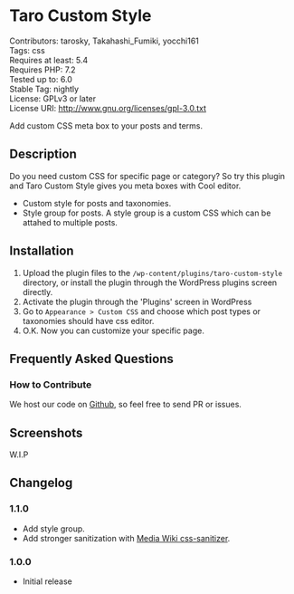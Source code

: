 # Taro Custom Style

Contributors: tarosky, Takahashi_Fumiki, yocchi161  
Tags: css  
Requires at least: 5.4  
Requires PHP: 7.2  
Tested up to: 6.0  
Stable Tag: nightly  
License: GPLv3 or later  
License URI: http://www.gnu.org/licenses/gpl-3.0.txt

Add custom CSS meta box to your posts and terms.

## Description

Do you need custom CSS for specific page or category?
So try this plugin and Taro Custom Style gives you meta boxes with Cool editor.

- Custom style for posts and taxonomies.
- Style group for posts. A style group is a custom CSS which can be attahed to multiple posts.

## Installation

1. Upload the plugin files to the `/wp-content/plugins/taro-custom-style` directory, or install the plugin through the WordPress plugins screen directly.
2. Activate the plugin through the 'Plugins' screen in WordPress
3. Go to `Appearance > Custom CSS` and choose which post types or taxonomies should have css editor.
4. O.K. Now you can customize your specific page.

## Frequently Asked Questions

### How to Contribute

We host our code on [Github](https://github.com/tarosky/taro-custom-style), so feel free to send PR or issues.

## Screenshots

W.I.P

## Changelog

### 1.1.0

- Add style group.
- Add stronger sanitization with [Media Wiki css-sanitizer](https://www.mediawiki.org/wiki/Css-sanitizer).

### 1.0.0

* Initial release
